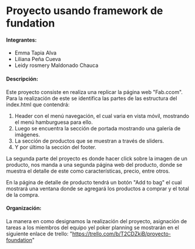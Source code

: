 # Proyecto usando framework de fundation
#### Integrantes: 
- Emma Tapia Alva
- Liliana Peña Cueva
- Leidy rosmery Maldonado Chauca

#### Descripción:
Este proyecto consiste en realiza una replicar la página web "Fab.ccom".
Para la realización de este se identifica las partes de las estructura del index.html que contendrá:

1. Header con el menú navegación, el cual varia en vista móvil, mostrando el menú hamburguesa para ello.
2. Luego se encuentra la sección de portada mostrando una galería de imágenes.
3. La sección de productos que se muestran a través de sliders. 
4. Y por último la sección del footer.

La segunda parte del proyecto es donde hacer click sobre la imagen de un producto, nos manda a una segunda página web del producto, donde se muestra el detalle de este como características, precio, entre otros.

En la página de detalle de producto tendrá un botón "Add to bag" el cual mostrará una ventana donde se agregará los productos a comprar y el total de la compra.


#### Organización:
La manera en como designamos la realización del proyecto, asignación de tareas a los miembros del equipo yel poker planning se mostrarán en el siguiente enlace de trello: "https://trello.com/b/T2CDZkiB/proyecto-foundation"

